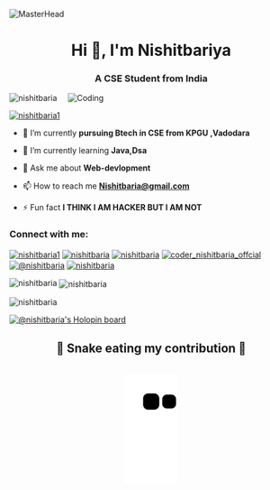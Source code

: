 ![MasterHead](https://mir-s3-cdn-cf.behance.net/project_modules/fs/54b6c068097599.5b50bca476b9b.gif)
<h1 align="center">Hi 👋, I'm Nishitbariya</h1>
<h3 align="center">A CSE Student from India</h3>
<img align="right" alt="Coding" width="400" src="https://i.pinimg.com/originals/97/33/c9/9733c9dc8b89bf38b692282f2df9ce6a.gif">

<p align="left"> <img src="https://komarev.com/ghpvc/?username=nishitbaria&label=Profile%20views&color=0e75b6&style=flat" alt="nishitbaria" /> </p>

<p align="left"> <a href="https://twitter.com/nishitbaria1" target="blank"><img src="https://img.shields.io/twitter/follow/nishitbaria1?logo=twitter&style=for-the-badge" alt="nishitbaria1" /></a> </p>

- 🔭 I’m currently **pursuing Btech in CSE from KPGU ,Vadodara**

- 🌱 I’m currently learning **Java,Dsa**

- 💬 Ask me about **Web-devlopment**

- 📫 How to reach me **Nishitbaria@gmail.com**

- ⚡ Fun fact **I THINK I AM HACKER BUT I AM NOT**

<h3 align="left">Connect with me:</h3>
<p align="left">
<a href="https://twitter.com/nishitbaria1" target="blank"><img align="center" src="https://raw.githubusercontent.com/rahuldkjain/github-profile-readme-generator/master/src/images/icons/Social/twitter.svg" alt="nishitbaria1" height="30" width="40" /></a>
<a href="https://www.linkedin.com/in/nishit-bariya-309762236" target="blank"><img align="center" src="https://raw.githubusercontent.com/rahuldkjain/github-profile-readme-generator/master/src/images/icons/Social/linked-in-alt.svg" alt="nishitbaria" height="30" width="40" /></a>
<a href="https://www.facebook.com/profile.php?id=100069237735224" target="blank"><img align="center" src="https://raw.githubusercontent.com/rahuldkjain/github-profile-readme-generator/master/src/images/icons/Social/facebook.svg" alt="nishitbaria" height="30" width="40" /></a>
<a href="https://www.instagram.com/dr_nishitbaria_offcial_/" target="blank"><img align="center" src="https://raw.githubusercontent.com/rahuldkjain/github-profile-readme-generator/master/src/images/icons/Social/instagram.svg" alt="coder_nishitbaria_offcial" height="30" width="40" /></a>
<a href="https://www.hackerrank.com/@nishitbaria" target="blank"><img align="center" src="https://raw.githubusercontent.com/rahuldkjain/github-profile-readme-generator/master/src/images/icons/Social/hackerrank.svg" alt="@nishitbaria" height="30" width="40" /></a>
<a href="https://discord.gg/nishitbaria" target="blank"><img align="center" src="https://raw.githubusercontent.com/rahuldkjain/github-profile-readme-generator/master/src/images/icons/Social/discord.svg" alt="nishitbaria" height="30" width="40" /></a>
</p>

<p><img align="left" src="https://github-readme-stats.vercel.app/api/top-langs?username=nishitbaria&show_icons=true&locale=en&layout=compact" alt="nishitbaria" /></p>

<p>&nbsp;<img align="center" src="https://github-readme-stats.vercel.app/api?username=nishitbaria&show_icons=true&locale=en" alt="nishitbaria" /></p>

<p><img align="center" src="https://github-readme-streak-stats.herokuapp.com/?user=nishitbaria&" alt="nishitbaria" /></p>


 [![@nishitbaria's Holopin board](https://holopin.me/nishitbaria)](https://holopin.io/@nishitbaria) 
 
 
 
 
<div align="center">
  <h2>🐍 Snake eating my contribution 🐍</h2>
  <br>
  <img alt="snake eating my contribution" src="https://github.com/Nishitbaria/Nishitbaria/blob/output/github-contribution-grid-snake.svg">
  <br>
  <br>
  <br>
</div>
